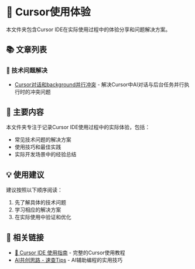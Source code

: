 # 🎯 Cursor使用体验

本文件夹包含Cursor IDE在实际使用过程中的体验分享和问题解决方案。

## 📚 文章列表

### 🔧 技术问题解决
- [Cursor对话和background并行冲突](./Cursor对话和background并行冲突.md) - 解决Cursor中AI对话与后台任务并行执行时的冲突问题

## 🎯 主要内容

本文件夹专注于记录Cursor IDE使用过程中的实际体验，包括：
- 常见技术问题的解决方案
- 使用技巧和最佳实践
- 实际开发场景中的经验总结

## 💡 使用建议

建议按照以下顺序阅读：
1. 先了解具体的技术问题
2. 学习相应的解决方案
3. 在实际使用中验证和优化

## 🔗 相关链接

- [🚀 Cursor IDE 使用指南](../#%20🚀%20Cursor%20IDE%20使用指南/) - 完整的Cursor使用教程
- [AI共创思路 - 速查Tips](../#%20AI共创思路%20-%20速查Tips.md) - AI辅助编程的实用技巧
